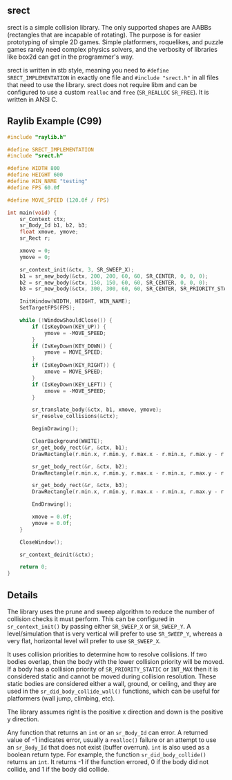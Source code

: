 ## srect

srect is a simple collision library. The only supported shapes are AABBs (rectangles that are incapable of rotating). The purpose is for easier prototyping of simple 2D games. Simple platformers, roquelikes, and puzzle games rarely need complex physics solvers, and the verbosity of libraries like box2d can get in the programmer's way.

srect is written in stb style, meaning you need to `#define SRECT_IMPLEMENTATION` in exactly one file and `#include "srect.h"` in all files that need to use the library. srect does not require libm and can be configured to use a custom `realloc` and `free` (`SR_REALLOC` `SR_FREE`). It is written in ANSI C. 

## Raylib Example (C99)

```c
#include "raylib.h"

#define SRECT_IMPLEMENTATION
#include "srect.h"

#define WIDTH 800
#define HEIGHT 600
#define WIN_NAME "testing"
#define FPS 60.0f

#define MOVE_SPEED (120.0f / FPS)

int main(void) {
    sr_Context ctx;
    sr_Body_Id b1, b2, b3;
    float xmove, ymove;
    sr_Rect r;

    xmove = 0;
    ymove = 0;

    sr_context_init(&ctx, 3, SR_SWEEP_X);
    b1 = sr_new_body(&ctx, 200, 200, 60, 60, SR_CENTER, 0, 0, 0);
    b2 = sr_new_body(&ctx, 150, 150, 60, 60, SR_CENTER, 0, 0, 0);
    b3 = sr_new_body(&ctx, 300, 300, 60, 60, SR_CENTER, SR_PRIORITY_STATIC, 0, 0);

    InitWindow(WIDTH, HEIGHT, WIN_NAME);
    SetTargetFPS(FPS);

    while (!WindowShouldClose()) {
        if (IsKeyDown(KEY_UP)) {
            ymove = -MOVE_SPEED;
        } 
        if (IsKeyDown(KEY_DOWN)) {
            ymove = MOVE_SPEED;
        }
        if (IsKeyDown(KEY_RIGHT)) {
            xmove = MOVE_SPEED;
        }
        if (IsKeyDown(KEY_LEFT)) {
            xmove = -MOVE_SPEED;
        }

        sr_translate_body(&ctx, b1, xmove, ymove);
        sr_resolve_collisions(&ctx);

        BeginDrawing();

        ClearBackground(WHITE);
        sr_get_body_rect(&r, &ctx, b1);
        DrawRectangle(r.min.x, r.min.y, r.max.x - r.min.x, r.max.y - r.min.y, BLUE);

        sr_get_body_rect(&r, &ctx, b2);
        DrawRectangle(r.min.x, r.min.y, r.max.x - r.min.x, r.max.y - r.min.y, RED);

        sr_get_body_rect(&r, &ctx, b3);
        DrawRectangle(r.min.x, r.min.y, r.max.x - r.min.x, r.max.y - r.min.y, GREEN);

        EndDrawing();

        xmove = 0.0f;
        ymove = 0.0f;
    }

    CloseWindow();

    sr_context_deinit(&ctx);

    return 0;
}
```

## Details

The library uses the prune and sweep algorithm to reduce the number of collision checks it must perform. This can be configured in `sr_context_init()` by passing either `SR_SWEEP_X` or `SR_SWEEP_Y`. A level/simulation that is very vertical will prefer to use `SR_SWEEP_Y`, whereas a very flat, horizontal level will prefer to use `SR_SWEEP_X`.

It uses collision priorities to determine how to resolve collisions. If two bodies overlap, then the body with the lower collision priority will be moved. If a body has a collision priority of `SR_PRIORITY_STATIC` or `INT_MAX` then it is considered static and cannot be moved during collision resolution. These static bodies are considered either a wall, ground, or ceiling, and they are used in the `sr_did_body_collide_wall()` functions, which can be useful for platformers (wall jump, climbing, etc).

The library assumes right is the positive x direction and down is the positive y direction.

Any function that returns an `int` or an `sr_Body_Id` can error. A returned value of -1 indicates error, usually a `realloc()` failure or an attempt to use an `sr_Body_Id` that does not exist (buffer overrun). `int` is also used as a boolean return type. For example, the function `sr_did_body_collide()` returns an `int`. It returns -1 if the function errored, 0 if the body did not collide, and 1 if the body did collide.
